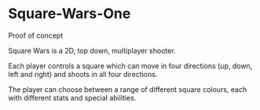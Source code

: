 # Square-Wars-One
Proof of concept


Square Wars is a 2D, top down, multiplayer shooter.

Each player controls a square which can move in four directions (up, down, left and right) and shoots in all four directions.

The player can choose between a range of different square colours, each with different stats and special abilities.
